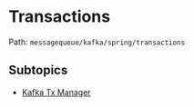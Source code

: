 # Transactions

Path: `messagequeue/kafka/spring/transactions`

## Subtopics
- [Kafka Tx Manager](./kafka_tx_manager/README.md)
